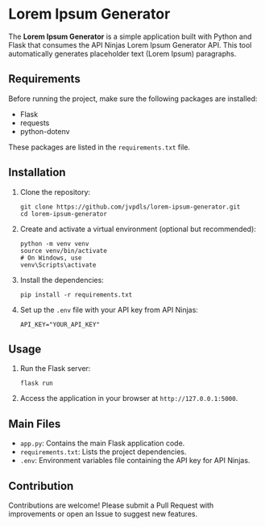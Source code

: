 Lorem Ipsum Generator
=====================

The **Lorem Ipsum Generator** is a simple application built with Python and Flask that consumes the API Ninjas Lorem Ipsum Generator API. This tool automatically generates placeholder text (Lorem Ipsum) paragraphs.

Requirements
------------

Before running the project, make sure the following packages are installed:

*   Flask
*   requests
*   python-dotenv

These packages are listed in the `requirements.txt` file.

Installation
------------

1.  Clone the repository:
    
        git clone https://github.com/jvpdls/lorem-ipsum-generator.git
        cd lorem-ipsum-generator
    
2.  Create and activate a virtual environment (optional but recommended):
    
        python -m venv venv
        source venv/bin/activate  
        # On Windows, use 
        venv\Scripts\activate
    
3.  Install the dependencies:
    
        pip install -r requirements.txt
    
4.  Set up the `.env` file with your API key from API Ninjas:
    
        API_KEY="YOUR_API_KEY"
    

Usage
-----

1.  Run the Flask server:
    
        flask run
    
2.  Access the application in your browser at `http://127.0.0.1:5000`.

Main Files
----------

*   `app.py`: Contains the main Flask application code.
*   `requirements.txt`: Lists the project dependencies.
*   `.env`: Environment variables file containing the API key for API Ninjas.

Contribution
------------

Contributions are welcome! Please submit a Pull Request with improvements or open an Issue to suggest new features.